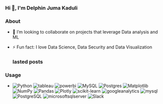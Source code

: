 ### Hi 👋, I'm Delphin Juma Kaduli

### About 
-  👯 I’m looking to collaborate on projects that leverage Data analysis and ML
- ⚡ Fun fact: I love Data Science, Data Security and Data Visualization
  ### lasted posts

  ### 
### Usage
- ![Python](https://img.shields.io/badge/python-3670A0?style=for-the-badge&logo=python&logoColor=ffdd54) ![tableau](https://img.shields.io/badge/Tableau-E97627?style=for-the-badge&logo=Tableau&logoColor=white) ![powerbi](https://img.shields.io/badge/power_bi-F2C811?style=for-the-badge&logo=powerbi&logoColor=black) ![MySQL](https://img.shields.io/badge/mysql-%2300f.svg?style=for-the-badge&logo=mysql&logoColor=white) ![Postgres](https://img.shields.io/badge/postgres-%23316192.svg?style=for-the-badge&logo=postgresql&logoColor=white) ![Matplotlib](https://img.shields.io/badge/Matplotlib-%23ffffff.svg?style=for-the-badge&logo=Matplotlib&logoColor=black) ![NumPy](https://img.shields.io/badge/numpy-%23013243.svg?style=for-the-badge&logo=numpy&logoColor=white) ![Pandas](https://img.shields.io/badge/pandas-%23150458.svg?style=for-the-badge&logo=pandas&logoColor=white) ![Plotly](https://img.shields.io/badge/Plotly-%233F4F75.svg?style=for-the-badge&logo=plotly&logoColor=white) ![scikit-learn](https://img.shields.io/badge/scikit--learn-%23F7931E.svg?style=for-the-badge&logo=scikit-learn&logoColor=white) ![googleanalytics](https://img.shields.io/badge/Google%20Analytics-E37400?style=for-the-badge&logo=google%20analytics&logoColor=white) ![mysql](https://img.shields.io/badge/MySQL-005C84?style=for-the-badge&logo=mysql&logoColor=white) ![PostgreSQL](https://img.shields.io/badge/PostgreSQL-316192?style=for-the-badge&logo=postgresql&logoColor=white) ![microsoftsqlserver](https://img.shields.io/badge/Microsoft%20SQL%20Server-CC2927?style=for-the-badge&logo=microsoft%20sql%20server&logoColor=white) ![Slack](https://img.shields.io/badge/Slack-4A154B?style=for-the-badge&logo=slack&logoColor=white)
<!-- ### My Stats ->
<!-- ![DelphinKdl's GitHub stats](https://github-readme-stats.vercel.app/api?username=DelphinKdl&theme=transparent&show_icons=true) ->
